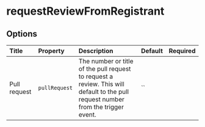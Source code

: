 # requestReviewFromRegistrant

## Options

| Title | Property | Description | Default | Required |
| :---- | :--- | :---------- | :------ | :------- |
| Pull request | `pullRequest` | The number or title of the pull request to request a review. This will default to the pull request number from the trigger event. | `` |  |

